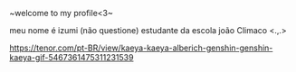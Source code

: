 ~welcome to my profile<3~

meu nome é izumi (não questione)
estudante da escola joão Climaco <.,.> 

https://tenor.com/pt-BR/view/kaeya-kaeya-alberich-genshin-genshin-kaeya-gif-5467361475311231539
